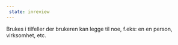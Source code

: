 ```yaml
---
 state: inreview
---
```

Brukes i tilfeller der brukeren kan legge til noe, f.eks: en en person, virksomhet, etc.
